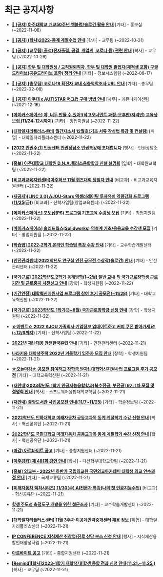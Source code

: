 # 최근 공지사항

* **[📌 [공지] 아주대학교 개교50주년 엠블럼/슬로건 활용 안내](http://ajou.ac.kr/kr/ajou/notice.do?mode=view&amp;articleNo=206180&amp;article.offset=0&amp;articleLimit=30)**
 [기타] - 홍보실 (~2022-11-08)

* **[📌 [공지] (학사)2022-동계 계절수업 안내](http://ajou.ac.kr/kr/ajou/notice.do?mode=view&amp;articleNo=205702&amp;article.offset=0&amp;articleLimit=30)**
 [학사] - 교무팀 (~2022-10-31)

* **[📌 [공지] [교무팀] 출석(전자출결, 공결, 취업계, 코로나 등) 관련 안내](http://ajou.ac.kr/kr/ajou/notice.do?mode=view&amp;articleNo=205552&amp;article.offset=0&amp;articleLimit=30)**
 [학사] - 교무팀 (~2022-10-26)

* **[📌 [공지] 학부 및 대학원생 / 교직원퇴직자, 학부 및 대학원 졸업자(제적생 포함) 구글드라이브(공유드라이브 포함) 정리 안내](http://ajou.ac.kr/kr/ajou/notice.do?mode=view&amp;articleNo=202858&amp;article.offset=0&amp;articleLimit=30)**
 [기타] - 정보시스템팀 (~2022-08-17)

* **[📌 [공지] [총무팀] 코로나19 확진자 교내 심층역학조사 URL 안내](http://ajou.ac.kr/kr/ajou/notice.do?mode=view&amp;articleNo=180493&amp;article.offset=0&amp;articleLimit=30)**
 [기타] - 총무팀 (~2022-02-08)

* **[📌 [공지] 아주대 x AUTISTAR 머그컵 구매 방법 안내](http://ajou.ac.kr/kr/ajou/notice.do?mode=view&amp;articleNo=147976&amp;article.offset=0&amp;articleLimit=30)**
 [사무] - 커뮤니케이션팀 (~2021-12-16)

* **[[메이커스페이스] 야, 너두 만들 수 있어!(석고오너먼트 과정-오후반/저녁반) 교육생 모집 (11/24-12시까지)](http://ajou.ac.kr/kr/ajou/notice.do?mode=view&amp;articleNo=206774&amp;article.offset=0&amp;articleLimit=30)**
 [기타] - 창업지원팀 (~2022-11-22)

* **[[대학일자리플러스센터] 월간자소서 12월호(기초 서류 작성법 특강 및 컨설팅)](http://ajou.ac.kr/kr/ajou/notice.do?mode=view&amp;articleNo=206768&amp;article.offset=0&amp;articleLimit=30)**
 [취업] - 대학일자리플러스센터 (~2022-11-22)

* **[[2022 인권주간] 인권센터 인권상담소 인권특강에 초대합니다](http://ajou.ac.kr/kr/ajou/notice.do?mode=view&amp;articleNo=206766&amp;article.offset=0&amp;articleLimit=30)**
 [행사] - 인권상담소 (~2022-11-22)

* **[[홍보] 아주대학교 대학원 D.N.A.플러스융합학과 신설 설명회](http://ajou.ac.kr/kr/ajou/notice.do?mode=view&amp;articleNo=206759&amp;article.offset=0&amp;articleLimit=30)**
 [입학] - 대학원교학팀 (~2022-11-22)

* **[[비교과교육지원센터]아주허브 11월 퀴즈대회 당첨자 안내](http://ajou.ac.kr/kr/ajou/notice.do?mode=view&amp;articleNo=206754&amp;article.offset=0&amp;articleLimit=30)**
 [비교과] - 비교과교육지원센터 (~2022-11-22)

* **[(재공지)[LINC 3.0] AJOU-Stars 액셀러레이팅 투자유치 역량강화 프로그램 (11/25(금))](http://ajou.ac.kr/kr/ajou/notice.do?mode=view&amp;articleNo=206751&amp;article.offset=0&amp;articleLimit=30)**
 [비교과] - 산학사업팀(창업교육센터) (~2022-11-22)

* **[[메이커스페이스] 포토샵(PS) 프로그램 기초교육 수강생 모집](http://ajou.ac.kr/kr/ajou/notice.do?mode=view&amp;articleNo=206748&amp;article.offset=0&amp;articleLimit=30)**
 [기타] - 창업지원팀 (~2022-11-22)

* **[[메이커스페이스] 솔리드웍스(Solidworks) 역설계 기초/응용교육 수강생 모집](http://ajou.ac.kr/kr/ajou/notice.do?mode=view&amp;articleNo=206747&amp;article.offset=0&amp;articleLimit=30)**
 [기타] - 창업지원팀 (~2022-11-22)

* **[[학습법] 2022-2학기 온라인 학습법 특강 수강 안내](http://ajou.ac.kr/kr/ajou/notice.do?mode=view&amp;articleNo=206739&amp;article.offset=0&amp;articleLimit=30)**
 [기타] - 교수학습개발센터 (~2022-11-22)

* **[[안전관리센터]2022학년도 연구실 안전 공모전 수상작(슬로건) 안내](http://ajou.ac.kr/kr/ajou/notice.do?mode=view&amp;articleNo=206737&amp;article.offset=0&amp;articleLimit=30)**
 [기타] - 안전관리센터 (~2022-11-22)

* **[[국가근로] 2022학년도 2학기 동계방학(1~2월) 일반 교내·외 국가근로장학생 근로기간 및 근로중지 사전신고 안내](http://ajou.ac.kr/kr/ajou/notice.do?mode=view&amp;articleNo=206736&amp;article.offset=0&amp;articleLimit=30)**
 [장학] - 학생지원팀 (~2022-11-22)

* **[[기간연장] 대학혁신지원사업 프로그램 참여 후기 공모전(~11/28)](http://ajou.ac.kr/kr/ajou/notice.do?mode=view&amp;articleNo=206734&amp;article.offset=0&amp;articleLimit=30)**
 [기타] - 대학교육혁신원 (~2022-11-22)

* **[[국가근로] 2023학년도 1학기(3~8월) 국가근로장학금 신청 안내](http://ajou.ac.kr/kr/ajou/notice.do?mode=view&amp;articleNo=206730&amp;article.offset=0&amp;articleLimit=30)**
 [장학] - 학생지원팀 (~2022-11-22)

* **[☆이벤트☆ 2022 AJOU 가족회사 기업정보 업데이트하고 커피 쿠폰 받아가세요!(~12/6까지)](http://ajou.ac.kr/kr/ajou/notice.do?mode=view&amp;articleNo=206728&amp;article.offset=0&amp;articleLimit=30)**
 [기타] - 산학사업팀 (~2022-11-22)

* **[2022년 재난대응 안전한국훈련 안내](http://ajou.ac.kr/kr/ajou/notice.do?mode=view&amp;articleNo=206724&amp;article.offset=0&amp;articleLimit=30)**
 [기타] - 안전관리센터 (~2022-11-21)

* **[나라키움 대학생주택 2022년 겨울학기 입주자 모집 안내](http://ajou.ac.kr/kr/ajou/notice.do?mode=view&amp;articleNo=206720&amp;article.offset=0&amp;articleLimit=30)**
 [장학] - 학생지원팀 (~2022-11-21)

* **[☆오늘마감☆ 공모전 참여하고 장학금 받자!_대학혁신지원사업 프로그램 후기 공모전](http://ajou.ac.kr/kr/ajou/notice.do?mode=view&amp;articleNo=206719&amp;article.offset=0&amp;articleLimit=30)**
 [기타] - 대학교육혁신원 (~2022-11-21)

* **[(재안내)2023학년도 1학기 인공지능융합학과[복수전공, 부전공] 6기 1차 모집 및 설명회 안내](http://ajou.ac.kr/kr/ajou/notice.do?mode=view&amp;articleNo=206716&amp;article.offset=0&amp;articleLimit=30)**
 [학사] - 소프트웨어융합대학교학팀 (~2022-11-21)

* **[(재안내) 중앙도서관 사진공모전 안내(11/7~11/25)](http://ajou.ac.kr/kr/ajou/notice.do?mode=view&amp;articleNo=206715&amp;article.offset=0&amp;articleLimit=30)**
 [기타] - 학술정보팀 (~2022-11-21)

* **[2022학년도 인하대학교 미래자동차 공동교과목 동계 계절학기 수강 신청 안내](http://ajou.ac.kr/kr/ajou/notice.do?mode=view&amp;articleNo=206714&amp;article.offset=0&amp;articleLimit=30)**
 [학사] - 혁신공유단 (~2022-11-21)

* **[2022학년도 국민대학교 미래자동차 공동교과목 동계 계절학기 수강 신청 안내](http://ajou.ac.kr/kr/ajou/notice.do?mode=view&amp;articleNo=206711&amp;article.offset=0&amp;articleLimit=30)**
 [학사] - 혁신공유단 (~2022-11-21)

* **[(마감) 아르바이트 공고](http://ajou.ac.kr/kr/ajou/notice.do?mode=view&amp;articleNo=206710&amp;article.offset=0&amp;articleLimit=30)**
 [기타] - 종합지원센터 (~2022-11-21)

* **[[아주강좌] 제 481회 강연 안내](http://ajou.ac.kr/kr/ajou/notice.do?mode=view&amp;articleNo=206704&amp;article.offset=0&amp;articleLimit=30)**
 [학사] - 다산학부대학교학팀 (~2022-11-21)

* **[[홍보] 외교부 - 2022년 하반기 국립외교원 국민외교아카데미 대학생 외교 연수과정 안내](http://ajou.ac.kr/kr/ajou/notice.do?mode=view&amp;articleNo=206699&amp;article.offset=0&amp;articleLimit=30)**
 [기타] - 국제교류팀 (~2022-11-21)

* **[[미래자동차 렉처시리즈] 11/30(수) AI전문가 특강(나의 첫 인공지능수업)](http://ajou.ac.kr/kr/ajou/notice.do?mode=view&amp;articleNo=206697&amp;article.offset=0&amp;articleLimit=30)**
 [비교과] - 혁신공유단 (~2022-11-21)

* **[학생 주도성 측정도구 개발을 위한 설문조사](http://ajou.ac.kr/kr/ajou/notice.do?mode=view&amp;articleNo=206691&amp;article.offset=0&amp;articleLimit=30)**
 [기타] - 교수학습개발센터 (~2022-11-21)

* **[[대학일자리플러스센터] 11월 3주차 이공계인력중개센터 채용 정보](http://ajou.ac.kr/kr/ajou/notice.do?mode=view&amp;articleNo=206690&amp;article.offset=0&amp;articleLimit=30)**
 [취업] - 대학일자리플러스센터 (~2022-11-21)

* **[IP CONFERENCE 지식재산 취창업/진로 상담 부스 신청 안내](http://ajou.ac.kr/kr/ajou/notice.do?mode=view&amp;articleNo=206689&amp;article.offset=0&amp;articleLimit=30)**
 [행사] - 지식재산융합인재양성사업 (~2022-11-21)

* **[아르바이트 공고](http://ajou.ac.kr/kr/ajou/notice.do?mode=view&amp;articleNo=206687&amp;article.offset=0&amp;articleLimit=30)**
 [기타] - 종합지원센터 (~2022-11-21)

* **[[Remind][학사]2023-1학기 재학생/휴학생 통합 전과 신청 안내(11.21.~11.25.)](http://ajou.ac.kr/kr/ajou/notice.do?mode=view&amp;articleNo=206682&amp;article.offset=0&amp;articleLimit=30)**
 [학사] - 교무팀 (~2022-11-21)
